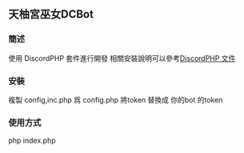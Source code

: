 ## 天柚宮巫女DCBot 

### 簡述
使用 DiscordPHP 套件進行開發
相關安裝說明可以參考[DiscordPHP 文件](https://discord-php.github.io/DiscordPHP/#intro)

### 安裝
複製 config,inc.php 爲 config.php 
將token 替換成 你的bot 的token 

### 使用方式
php index.php 